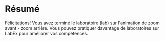 # Résumé

Félicitations! Vous avez terminé le laboratoire (lab) sur l'animation de zoom avant - zoom arrière. Vous pouvez pratiquer davantage de laboratoires sur LabEx pour améliorer vos compétences.
